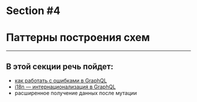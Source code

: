 # Section #4

# Паттерны построения схем

-----

## В этой секции речь пойдет:

- [как работать с ошибками в GraphQL](https://github.com/nodkz/conf-talks/tree/master/articles/graphql/errors/README.md)
- [i18n — интернационализация в GraphQL](https://github.com/nodkz/conf-talks/tree/master/articles/graphql/i18n/README.md)
- расширенное получение данных после мутации